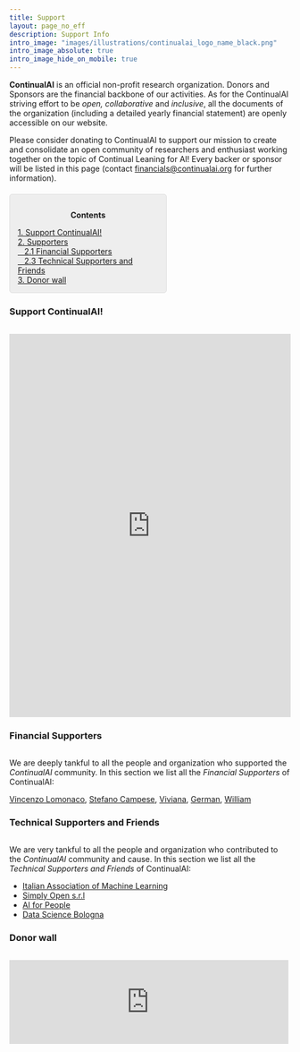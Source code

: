 ```yaml
---
title: Support
layout: page_no_eff
description: Support Info
intro_image: "images/illustrations/continualai_logo_name_black.png"
intro_image_absolute: true
intro_image_hide_on_mobile: true
---
```


**ContinualAI** is an official non-profit research organization. Donors and Sponsors are the financial backbone of our activities. As for the ContinualAI striving effort to be *open, collaborative* and *inclusive*, all the documents of the organization (including a detailed yearly financial statement) are openly accessible on our website.

Please consider donating to ContinualAI to support our mission to create and consolidate an open community of researchers and enthusiast working together on the topic of Continual Leaning for AI! Every backer or sponsor will be listed in this page (contact <a href="mailto:financials@continualai.org">financials@continualai.org</a> for further information).

<div style="background: rgba(0,0,0,0.06) none repeat scroll 0% 0%; border: 1px solid rgb(222, 222, 222); padding: 1em; border-radius: 5px; margin-top:20px; max-width: 50%">
	<p style="text-align: center;"><strong>Contents</strong></p>
	<p style="text-align: left; margin-bottom: 0px;">	
		<a href="#support">1. Support ContinualAI!</a><br>
		<a href="#supporters">2. Supporters</a><br>
		<a href="#backers">&nbsp;&nbsp; 2.1 Financial Supporters</a><br>
		<!--	<a href="#backers">&nbsp;&nbsp; 2.1 Backers</a><br>
			<a href="#patreons">&nbsp;&nbsp; 2.2 Patreons</a><br>
			<a href="#bronzesponsor">&nbsp;&nbsp; 2.3 Bronze Sponsors</a><br>
			<a href="#silversponsor">&nbsp;&nbsp; 2.4 Silver Sponsors</a><br>
			<a href="#goldsponsor">&nbsp;&nbsp; 2.5 Gold Sponsors</a><br>-->
			<a href="#techsupport">&nbsp;&nbsp; 2.3 Technical Supporters and Friends</a><br>
		<a href="#donorwall">3. Donor wall</a><br>
		<!--<a href="#financials">4. ContinualAI Financials</a><br>-->
	</p>
</div>

<a name="support"></a>
<h3 id="support" style="margin-bottom: 30px;">Support ContinualAI!</h3>

<script src="https://donorbox.org/widget.js" paypalExpress="true"></script><iframe src="https://donorbox.org/embed/support-continualai?amount=30&show_content=true&default_interval=m" height="685px" width="100%" style="max-width:100%; min-width:100%; max-height:none!important" seamless="seamless" name="donorbox" frameborder="0" scrolling="no" allowpaymentrequest></iframe>


<a name="backers"></a>
<h3 id="backers" style="margin-bottom: 30px;">Financial Supporters</h3>

We are deeply tankful to all the people and organization who supported the *ContinualAI* community. In this section we list all the *Financial Supporters* of ContinualAI:

[Vincenzo Lomonaco](https://http://vincenzolomonaco.com/), [Stefano Campese](https://www.linkedin.com/in/stefanocampese/), [Viviana](), [German](), [William]()

<!--
<a name="patreons"></a>
<h3 id="patreons" style="margin-bottom: 30px;">Patreons</h3>

<a name="bronzesponsor"></a>
<h3 id="bronzesponsor" style="margin-bottom: 30px;">Bronze Sponsors</h3>

We are very tankful to all the people and organization who contributed to the *ContinualAI* community. In this section we list all the *Bronze Sponsors* of ContinualAI.

<a name="silversponsor"></a>
<h3 id="silversponsor" style="margin-bottom: 30px;">Silver Sponsors</h3>

We are very tankful to all the people and organization who contributed to the *ContinualAI* community. In this section we list all the *Silver Sponsors* of ContinualAI.

<a name="goldsponsor"></a>
<h3 id="goldsponsor" style="margin-bottom: 30px;">Gold Sponsors</h3>

We are very tankful to all the people and organization who contributed to the *ContinualAI* community. In this section we list all the *Gold Sponsors* of ContinualAI.

-->

<a name="techsupport"></a>
<h3 id="techsupport" style="margin-bottom: 30px;">Technical Supporters and Friends</h3>

We are very tankful to all the people and organization who contributed to the *ContinualAI* community and cause. In this section we list all the *Technical Supporters and Friends* of ContinualAI:

- [Italian Association of Machine Learning](https://iaml.it/)
- [Simply Open s.r.l](https://www.simplyopen.org)
- [AI for People](https://www.aiforpeople.org)
- [Data Science Bologna](https://www.datasciencebologna.eu/)

<a name="donorwall"></a>
<h3 id="donorwall" style="margin-bottom: 30px;">Donor wall</h3>

<script src="https://donorbox.org/widget.js" type="text/javascript"></script><iframe src="https://donorbox.org/embed/support-continualai?only_donor_wall=true" style="width: 100%; max-width:500px; min-width:310px; max-height:none!important" seamless="seamless" name="donorbox" frameborder="0" scrolling="no"></iframe>

<!--<a name="financials"></a>
<h3 id="financials" style="margin-bottom: 30px;">ContinualAI Financials</h3>

As for the ContinualAI striving effort to be open, inclusive, democratic and transparent, the **balance** and **every transaction** of the organization is openly accessible on our website and visible in this section. If you have any doubt about the balance and the transactions of the organization, please don't hesitate to contact us at <a href="mailto:financials@continualai.org">financials@continualai.org</a>.

- **2019 ContinualAI Balance**: &nbsp; <meter value="99" min="0" max="1000">99,19 out of 1000</meter> 99,19€<br>
- **2019 Balance summary and list of transactions**: <a href="https://docs.google.com/spreadsheets/d/14oNha1qBl51cteuGEXEXnl7tVgCeRodjIO9D_eeoWJ8/edit?usp=sharing">google spreadsheet</a>-->